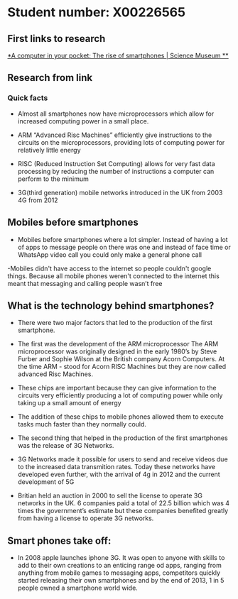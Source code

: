 # Student number: X00226565 

## First links to research 

[*A computer in your pocket: The rise of smartphones | Science Museum​ **](https://www.sciencemuseum.org.uk/)

## Research from link  

### Quick facts 

- Almost all smartphones now have microprocessors which allow for increased computing power in a small place. 

- ARM “Advanced Risc Machines” efficiently give instructions to the circuits on the microprocessors, providing lots of computing power for relatively little energy 

- RISC (Reduced Instruction Set Computing) allows for very fast data processing by reducing the number of instructions a computer can perform to the minimum 

- 3G(third generation) mobile networks introduced in the UK from 2003 4G from 2012 

## Mobiles before smartphones 

 - Mobiles before smartphones where a lot simpler. Instead of having a lot of apps to message people on there was one and instead of face time or WhatsApp video call you could only make a general phone call 

 

-Mobiles didn't have access to the internet so people couldn't google things. Because all mobile phones weren't connected to the internet this meant that messaging and calling people wasn’t free 

 

## What is the technology behind smartphones? 

- There were two major factors that led to the production of the first smartphone.  


- The first was the development of the ARM microprocessor The ARM microprocessor was originally designed in the early 1980’s by Steve Furber and Sophie Wilson at the British company Acorn Computers. At the time ARM - stood for Acorn RISC Machines but they are now called advanced Risc Machines. 

- These chips are important because they can give information to the circuits very efficiently producing a lot of computing power while only taking up a small amount of energy 

- The addition of these chips to mobile phones allowed them to execute tasks much faster than they normally could. 

- The second thing that helped in the production of the first smartphones was the release of 3G Networks. 

- 3G Networks made it possible for users to send and receive videos due to the increased data transmition rates.  Today these networks have developed even further, with the arrival of 4g in 2012 and the current development of 5G 

- Britian held an auction in 2000 to sell the license to operate 3G networks in the UK. 6 companies paid a total of 22.5 billion which was 4 times the government’s estimate but these companies benefited greatly from having a license to operate 3G networks. 

 

## Smart phones take off: 

- In 2008 apple launches iphone 3G. It was open to anyone with skills to add to their own creations to an enticing range od apps, ranging from anything from mobile games to messaging apps, competitors quickly started releasing their own smartphones and by the end of 2013, 1 in 5 people owned a smartphone world wide. 